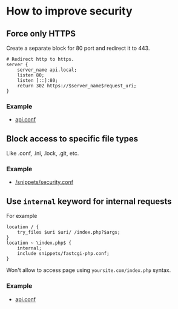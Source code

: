 # How to improve security

## Force only HTTPS
Create a separate block for 80 port and redirect it to 443.

```
# Redirect http to https.
server {
    server_name api.local;
    listen 80;
    listen [::]:80;
    return 302 https://$server_name$request_uri;
}
```

### Example
* [api.conf](../api.conf)

## Block access to specific file types
Like .conf, .ini, .lock, .git, etc.

### Example
* [/snippets/security.conf](../snippets/security.conf)

## Use `internal` keyword for internal requests
For example
```
location / {
	try_files $uri $uri/ /index.php?$args;
}
location ~ \index.php$ {
	internal;
	include snippets/fastcgi-php.conf;
}
```
Won't allow to access page using `yoursite.com/index.php` syntax.

### Example
* [api.conf](../api.conf)

